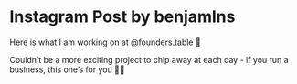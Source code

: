 # Instagram Post by benjamlns

Here is what I am working on at @founders.table 👀 

Couldn’t be a more exciting project to chip away at each day - if you run a business, this one’s for you 🤌🏼
